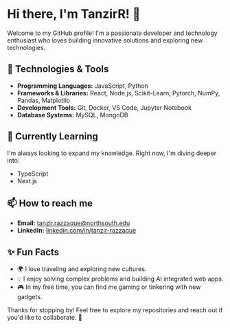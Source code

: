 # Hi there, I'm TanzirR! 👋

Welcome to my GitHub profile! I'm a passionate developer and technology enthusiast who loves building innovative solutions and exploring new technologies.

## 🔧 Technologies & Tools
- **Programming Languages:** JavaScript, Python
- **Frameworks & Libraries:** React, Node.js, Scikit-Learn, Pytorch, NumPy, Pandas, Matplotlib
- **Development Tools:** Git, Docker, VS Code, Jupyter Notebook
- **Database Systems:** MySQL, MongoDB 

## 🌱 Currently Learning
I'm always looking to expand my knowledge. Right now, I'm diving deeper into:
- TypeScript
- Next.js
  

## 📫 How to reach me
- **Email:** [tanzir.razzaque@northsouth.edu](mailto:tanzir.razzaque@northsouth.edu)
- **LinkedIn:** [linkedin.com/in/tanzir-razzaque](https://linkedin.com/in/tanzir-razzaque)
  

## ✨ Fun Facts
- 🌍 I love traveling and exploring new cultures.
- 💡 I enjoy solving complex problems and building AI integrated web apps.
- 🎮 In my free time, you can find me gaming or tinkering with new gadgets.

Thanks for stopping by! Feel free to explore my repositories and reach out if you'd like to collaborate. 🚀
